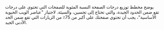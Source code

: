 يوضح مخطط توزيع درجات الصفحة النسبة المئوية للصفحات التي تحتوي على درجات تقع ضمن الحدود الجيدة، والتي تحتاج إلى تحسين، والسيئة. لاجتياز "عناصر الويب الحيوية الأساسية"، يجب أن تحتوي صفحتك على أكبر من 75٪ من الزيارات التي تقع ضمن الحد الأدنى الجيد.
